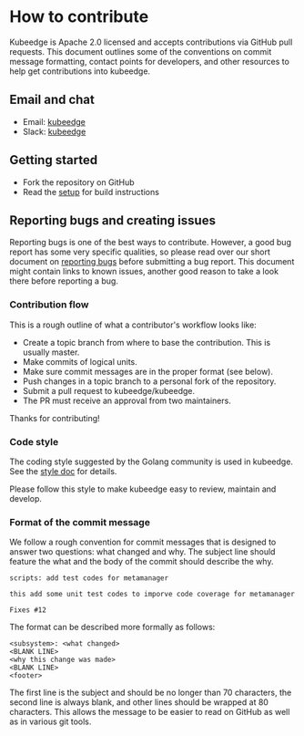# How to contribute

Kubeedge is Apache 2.0 licensed and accepts contributions via GitHub pull requests. This document outlines some of the conventions on commit message formatting, contact points for developers, and other resources to help get contributions into kubeedge.

## Email and chat

- Email: [kubeedge](https://groups.google.com/forum/?hl=en#!forum/kubeedge)
- Slack: [kubeedge](https://join.slack.com/t/kubeedge/shared_invite/enQtNDg1MjAwMDI0MTgyLTQ1NzliNzYwNWU5MWYxOTdmNDZjZjI2YWE2NDRlYjdiZGYxZGUwYzkzZWI2NGZjZWRkZDVlZDQwZWI0MzM1Yzc)

## Getting started

- Fork the repository on GitHub
- Read the [setup](../setup/setup.md) for build instructions

## Reporting bugs and creating issues

Reporting bugs is one of the best ways to contribute. However, a good bug report has some very specific qualities, so please read over our short document on [reporting bugs](reporting_bugs.md) before submitting a bug report. This document might contain links to known issues, another good reason to take a look there before reporting a bug.

### Contribution flow

This is a rough outline of what a contributor's workflow looks like:

- Create a topic branch from where to base the contribution. This is usually master.
- Make commits of logical units.
- Make sure commit messages are in the proper format (see below).
- Push changes in a topic branch to a personal fork of the repository.
- Submit a pull request to kubeedge/kubeedge.
- The PR must receive an approval from two maintainers.

Thanks for contributing!

### Code style

The coding style suggested by the Golang community is used in kubeedge. See the [style doc](https://github.com/golang/go/wiki/CodeReviewComments) for details.

Please follow this style to make kubeedge easy to review, maintain and develop.

### Format of the commit message

We follow a rough convention for commit messages that is designed to answer two
questions: what changed and why. The subject line should feature the what and
the body of the commit should describe the why.

```
scripts: add test codes for metamanager

this add some unit test codes to imporve code coverage for metamanager

Fixes #12
```

The format can be described more formally as follows:

```
<subsystem>: <what changed>
<BLANK LINE>
<why this change was made>
<BLANK LINE>
<footer>
```

The first line is the subject and should be no longer than 70 characters, the second line is always blank, and other lines should be wrapped at 80 characters. This allows the message to be easier to read on GitHub as well as in various git tools.
